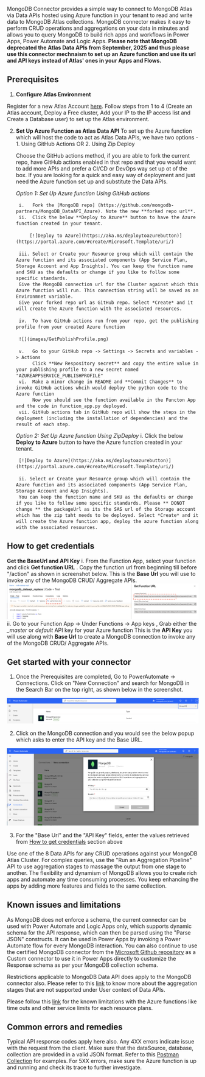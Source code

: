 MongoDB Connector provides a simple way to connect to MongoDB Atlas via Data APIs hosted using Azure function in your tenant to read and write data to MongoDB Atlas collections. MongoDB connector makes it easy to perform CRUD operations and aggregations on your data in minutes and allows you to query MongoDB to build rich apps and workflows in Power Apps, Power Automate and Logic Apps. 
**Please note that MongoDB deprecated the Atlas Data APIs from September, 2025 and thus please use this connector mechnaism to set up an Azure function and use its url and API keys instead of Atlas' ones in your Apps and Flows.**

## Prerequisites

1. **Configure Atlas Environment**

Register for a new Atlas Account [here](https://www.mongodb.com/docs/atlas/tutorial/create-atlas-account/#register-a-new-service-account). Follow steps from 1 to 4 (Create an Atlas account, Deploy a Free cluster, Add your IP to the IP access list and Create a Database user) to set up the Atlas environment.

2. **Set Up Azure Function as Atlas Data API**
    To set up the Azure function which will host the code to act as Atlas Data APIs, we have two options - 1. Using GitHub Actions OR 2. Using Zip Deploy

    Choose the GitHub actions method, if you are able to fork the current repo, have GitHub actions enabled in that repo and that you would want to add more APIs and prefer a CI/CD or DevOps way set up ot of the box.
    If you are looking for a quick and easy way of deployment and just need the Azure function set up and substitute the Data APIs.

    *Option 1: Set Up Azure function Using GitHub actions*

        i.   Fork the [MongoDB repo] (https://github.com/mongodb-partners/MongoDB_DataAPI_Azure). Note the new **forked repo url**.
        ii.  Click the below **Deploy to Azure** button to have the Azure function created in your tenant.

            [![Deploy to Azure](https://aka.ms/deploytoazurebutton)](https://portal.azure.com/#create/Microsoft.Template/uri/)

        iii. Select or Create your Resource group which will contain the Azure function and its associated components (App Service Plan, Storage Account and App Insights). You can keep the function name and SKU as the defaults or change if you like to follow some specific standards.
        Give the MongoDB connection url for the Cluster against which this Azure function will run. This connection string will be saved as an Environmnet variable.
        Give your forked repo url as GitHub repo. Select *Create* and it will create the Azure function with the associated resources.
        
        iv.  To have GitHub actions run from your repo, get the publishing profile from your created Azure function
        
        ![](images/GetPublishProfile.png)

        v.   Go to your GitHub repo -> Settings -> Secrets and variables -> Actions
             Click **New Respository secret** and copy the entire value in your publishing profile to a new secret named "AZUREAPPSERVICE_PUBLISHPROFILE"
        vi.  Make a minor change in README and **Commit Changes** to invoke GitHub actions whcih would deploy the python code to the Azure function
             Now you should see the function available in the Functon App and the code in function_app.py deployed.
        vii. GitHub actions tab in GitHub repo will show the steps in the deployment (including the installation of dependencies) and the result of each step.

    *Option 2: Set Up Azure function Using ZipDeploy*
        i.  Click the below **Deploy to Azure** button to have the Azure function created in your tenant.

        [![Deploy to Azure](https://aka.ms/deploytoazurebutton)](https://portal.azure.com/#create/Microsoft.Template/uri/)

        ii. Select or Create your Resource group which will contain the Azure function and its associated components (App Service Plan, Storage Account and App Insights).
        You can keep the function name and SKU as the defaults or change if you like to follow some specific standards. Please ** DONOT change ** the packageUrl as its the SAS url of the Storage account which has the zip taht needs to be deployed. Select *Create* and it will create the Azure function app, deploy the azure function along with the associated resources.


## How to get credentials

**Get the BaseUrl and API Key**
    i. From the Function App, select your function and click **Get function URL** . Copy the function url from beginning till before "/action" as shown in screenshot below. This is the **Base Url** you will use to invoke any of the MongoDB CRUD/ Aggregate APIs.
    ![](images/GetFunctionUrl.png)
    ii. Go to your Function App -> Under Functions -> App keys , Grab either the *_master* or *default* API key for your Azure function
    This is the **API Key** you will use along with **Base Url** to create a MongoDB connection to invoke any of the MongoDB CRUD/ Aggregate APIs.

## Get started with your connector

1. Once the Prerequisites are completed, Go to PowerAutomate -> Connections. Click on "New Connection" and search for MongoDB in the Search Bar on the top right, as shown below in the screenshot.

![](images/MongoDBPremiumConnector.png)

2. Click on the MongoDB connection and you would see the below popup which asks to enter the API key and the Base URL.

![](images/MongoDBConnection.png)

3. For the "Base Url" and the "API Key" fields, enter the values retrieved from  [How to get credentials](#how-to-get-credentials) section above


Use one of the 8 Data APIs for any CRUD operations against your MongoDB Atlas Cluster. For complex queries, use the "Run an Aggregation Pipeline" API to use aggregation stages to massage the output from one stage to another. The flexibility and dynamism of MongoDB allows you to create rich apps and automate any time consuming processes. You keep enhancing the apps by adding more features and fields to the same collection.


## Known issues and limitations

As MongoDB does not enforce a schema, the current connector can be used with Power Automate and Logic Apps only, which supports dynamic schema for the API response, which can then be parsed using the "Parse JSON" constructs. It can be used in Power Apps by invoking a Power Automate flow for every MongoDB interaction. You can also continue to use the certified MongoDB connector from the [Microsoft Github repository](https://github.com/microsoft/PowerPlatformConnectors/tree/dev/certified-connectors/MongoDB) as a Custom connector to use it in Power Apps directly to customize the Response schema as per your MongoDB collection schema.

Restrictions applicable to MongoDB Data API does apply to the MongoDB connector also. Please refer to this [link](https://www.mongodb.com/docs/atlas/app-services/mongodb/crud-and-aggregation-apis/#aggregation-pipeline-stage-availability) to know more about the aggregation stages that are not supported under User context of Data APIs.


Please follow this [link](https://learn.microsoft.com/en-us/azure/azure-functions/functions-scale) for the known limitations with the Azure functions like time outs and other service limits for each resource plans.

## Common errors and remedies

Typical API response codes apply here also. Any 4XX errors indicate issue with the request from the client. Make sure that the dataSource, database, collection are provided in a valid JSON format. Refer to this [Postman Collection](https://grey-desert-5714.postman.co/workspace/My-Workspace~4b24f70a-aab6-4eb2-8bea-362ddc3a10c0/collection/5631262-a038ba24-f185-4671-acf2-530b3a3ddb55?action=share&source=copy-link&creator=5631262) for examples. For 5XX errors, make sure the Azure function is up and running and check its trace to further investigate.
